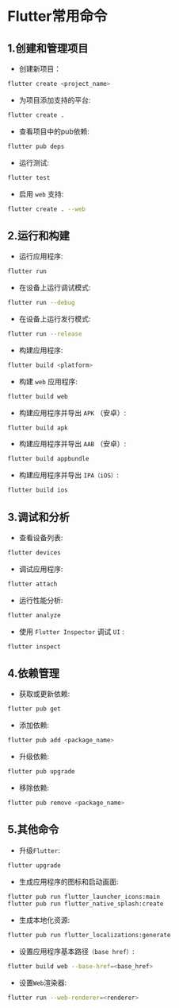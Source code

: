 # Flutter常用命令

## 1.创建和管理项目

- 创建新项目：
```bash
flutter create <project_name>
```

- 为项目添加支持的平台:
```bash
flutter create .
```

- 查看项目中的pub依赖:
```bash
flutter pub deps
```

- 运行测试:
```bash
flutter test
```

- 启用 `web` 支持:
```bash
flutter create . --web
```

## 2.运行和构建

- 运行应用程序:
```bash
flutter run
```

- 在设备上运行调试模式:
```bash
flutter run --debug
```

- 在设备上运行发行模式:
```bash
flutter run --release
```

- 构建应用程序:
```bash
flutter build <platform>
```

- 构建 `web` 应用程序:
```bash
flutter build web
```

- 构建应用程序并导出 `APK` （安卓）:
```bash
flutter build apk
```

- 构建应用程序并导出 `AAB` （安卓）:
```bash
flutter build appbundle
```

- 构建应用程序并导出 `IPA（iOS）`:
```bash
flutter build ios
```

## 3.调试和分析

- 查看设备列表:
```bash
flutter devices
```

- 调试应用程序:
```bash
flutter attach
```

- 运行性能分析:
```bash
flutter analyze
```

- 使用 `Flutter Inspector` 调试 `UI` :
```bash
flutter inspect
```

## 4.依赖管理

- 获取或更新依赖:
```bash
flutter pub get
```

- 添加依赖:
```bash
flutter pub add <package_name>
```

- 升级依赖:
```bash
flutter pub upgrade
```

- 移除依赖:
```bash
flutter pub remove <package_name>
```

## 5.其他命令

- 升级`Flutter`:
```bash
flutter upgrade
```

- 生成应用程序的图标和启动画面:
```bash
flutter pub run flutter_launcher_icons:main
flutter pub run flutter_native_splash:create
```

- 生成本地化资源:
```bash
flutter pub run flutter_localizations:generate
```

- 设置应用程序基本路径`（base href）`:
```bash
flutter build web --base-href=<base_href>
```

- 设置`Web`渲染器:
```bash
flutter run --web-renderer=<renderer> 
```
